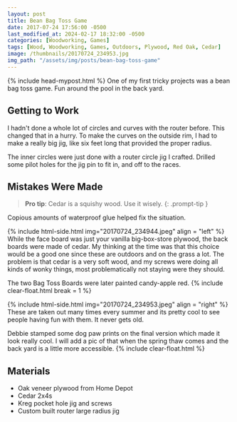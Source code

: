 ```yaml
---
layout: post
title: Bean Bag Toss Game
date: 2017-07-24 17:56:00 -0500
last_modified_at: 2024-02-17 18:32:00 -0500
categories: [Woodworking, Games]
tags: [Wood, Woodworking, Games, Outdoors, Plywood, Red Oak, Cedar]
image: /thumbnails/20170724_234953.jpg
img_path: "/assets/img/posts/bean-bag-toss-game"
---
```

{% include head-mypost.html %}
One of my first tricky projects was a bean bag toss game.  Fun around the pool in the back yard.  

## Getting to Work

I hadn't done a whole lot of circles and curves with the router before.  This changed that in a hurry.  To make the curves on the outside rim, I had to make a really big jig, like six feet long that provided the proper radius.

The inner circles were just done with a router circle jig I crafted.  Drilled some pilot holes for the jig pin to fit in, and off to the races.

## Mistakes Were Made

>**Pro tip**: Cedar is a squishy wood. Use it wisely.
{: .prompt-tip }

Copious amounts of waterproof glue helped fix the situation.

{% include html-side.html img="20170724_234944.jpeg" align = "left" %}
While the face board was just your vanilla big-box-store plywood, the back boards were made of cedar.  My thinking at the time was that this choice would be a good one since these are outdoors and on the grass a lot.  The problem is that cedar is a very soft wood, and my screws were doing all kinds of wonky things, most problematically not staying were they should.

The two Bag Toss Boards were later painted candy-apple red.
{% include clear-float.html break = 1 %}

{% include html-side.html img="20170724_234953.jpeg" align = "right" %}
These are taken out many times every summer and its pretty cool to see people having fun with them.  It never gets old.

Debbie stamped some dog paw prints on the final version which made it look really cool.  I will add a pic of that when the spring thaw comes and the back yard is a little more accessible.
{% include clear-float.html %}

## Materials

- Oak veneer plywood from Home Depot
- Cedar 2x4s
- Kreg pocket hole jig and screws
- Custom built router large radius jig
